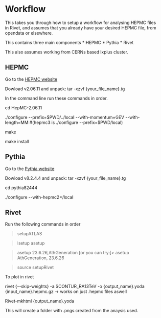 # Workflow 

This takes you through how to setup a workflow for analysing HEPMC files in Rivet, and assumes that you already have your desired HEPMC file, from opendata or elsewhere. 

This contains three main components 
    * HEPMC
    * Pythia
    * Rivet

This also assumes working from CERNs based lxplus cluster.


## HEPMC 

Go to the [HEPMC website](http://hepmc.web.cern.ch/hepmc/)

Dowload v2.06.11 and unpack: tar -xzvf {your_file_name}.tg

In the command line run these commands in order.

cd HepMC-2.06.11

./configure --prefix=$PWD/../local --with-momentum=GEV --with-length=MM #(hepmc3 is ./configure --prefix=$PWD/local)

make

make install

## Pythia

Go to the [Pythia website](http://home.thep.lu.se/Pythia/)

Dowload v8.2.4.4 and unpack: tar -xzvf {your_file_name}.tg

cd pythia82444

./configure --with-hepmc2=<path of HepMC>/local


## Rivet

Run the following commands in order 

> setupATLAS

> lsetup asetup

> asetup 23.6.26,AthGeneration [or you can try:]> asetup AthGeneration, 23.6.26

> source setupRivet 


To plot in rivet 

rivet {--skip-weights} -a $CONTUR_RA13TeV -o {output_name}.yoda {input_name}.hepmc.gz  -> works on just .hepmc files aswell

Rivet-mkhtml {output_name}.yoda

This will create a folder with .pngs created from the anaysis used. 